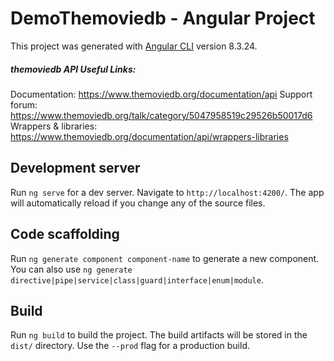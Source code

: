 # DemoThemoviedb - Angular Project

This project was generated with [Angular CLI](https://github.com/angular/angular-cli) version 8.3.24.

##### themoviedb API Useful Links:
Documentation: https://www.themoviedb.org/documentation/api
Support forum: https://www.themoviedb.org/talk/category/5047958519c29526b50017d6
Wrappers & libraries: https://www.themoviedb.org/documentation/api/wrappers-libraries

## Development server

Run `ng serve` for a dev server. Navigate to `http://localhost:4200/`. The app will automatically reload if you change any of the source files.

## Code scaffolding

Run `ng generate component component-name` to generate a new component. You can also use `ng generate directive|pipe|service|class|guard|interface|enum|module`.

## Build

Run `ng build` to build the project. The build artifacts will be stored in the `dist/` directory. Use the `--prod` flag for a production build.
